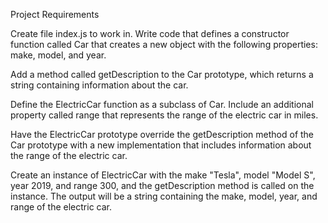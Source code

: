 Project Requirements

Create file index.js to work in.
Write code that defines a constructor function called Car that creates a new object with the following properties: make, model, and year.

Add a method called getDescription to the Car prototype, which returns a string containing information about the car.

Define the ElectricCar function as a subclass of Car. Include an additional property called range that represents the range of the electric car in miles.

Have the ElectricCar prototype override the getDescription method of the Car prototype with a new implementation that includes information about the range of the electric car.

Create an instance of ElectricCar with the make "Tesla", model "Model S", year 2019, and range 300, and the getDescription method is called on the instance. The output will be a string containing the make, model, year, and range of the electric car.